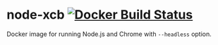# node-xcb [![Docker Build Status](https://img.shields.io/docker/build/regviz/node-xcb.svg)](https://hub.docker.com/r/regviz/node-xcb/)
Docker image for running Node.js and Chrome with `--headless` option.
